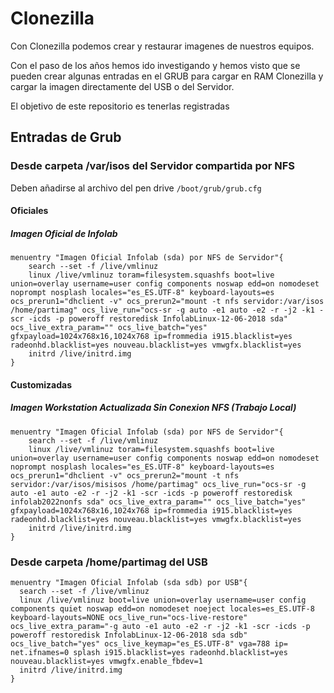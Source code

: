 # Clonezilla

Con Clonezilla podemos crear y restaurar imagenes de nuestros equipos.

Con el paso de los años hemos ido investigando y hemos visto que se pueden crear algunas entradas en el GRUB para cargar en RAM Clonezilla y cargar la imagen directamente del USB o del Servidor.

El objetivo de este repositorio es tenerlas registradas

## Entradas de Grub

### Desde carpeta /var/isos del Servidor compartida por NFS

Deben añadirse al archivo del pen drive `/boot/grub/grub.cfg`

#### Oficiales

##### Imagen Oficial de Infolab

```
menuentry "Imagen Oficial Infolab (sda) por NFS de Servidor"{
	search --set -f /live/vmlinuz
	linux /live/vmlinuz toram=filesystem.squashfs boot=live union=overlay username=user config components noswap edd=on nomodeset noprompt nosplash locales="es_ES.UTF-8" keyboard-layouts=es ocs_prerun1="dhclient -v" ocs_prerun2="mount -t nfs servidor:/var/isos /home/partimag" ocs_live_run="ocs-sr -g auto -e1 auto -e2 -r -j2 -k1 -scr -icds -p poweroff restoredisk InfolabLinux-12-06-2018 sda" ocs_live_extra_param="" ocs_live_batch="yes" gfxpayload=1024x768x16,1024x768 ip=frommedia i915.blacklist=yes radeonhd.blacklist=yes nouveau.blacklist=yes vmwgfx.blacklist=yes
	initrd /live/initrd.img
}
```

#### Customizadas

##### Imagen Workstation Actualizada Sin Conexion NFS (Trabajo Local)

```
menuentry "Imagen Oficial Infolab (sda) por NFS de Servidor"{
	search --set -f /live/vmlinuz
	linux /live/vmlinuz toram=filesystem.squashfs boot=live union=overlay username=user config components noswap edd=on nomodeset noprompt nosplash locales="es_ES.UTF-8" keyboard-layouts=es ocs_prerun1="dhclient -v" ocs_prerun2="mount -t nfs servidor:/var/isos/misisos /home/partimag" ocs_live_run="ocs-sr -g auto -e1 auto -e2 -r -j2 -k1 -scr -icds -p poweroff restoredisk infolab2022nonfs sda" ocs_live_extra_param="" ocs_live_batch="yes" gfxpayload=1024x768x16,1024x768 ip=frommedia i915.blacklist=yes radeonhd.blacklist=yes nouveau.blacklist=yes vmwgfx.blacklist=yes
	initrd /live/initrd.img
}
```

### Desde carpeta /home/partimag del USB

```
menuentry "Imagen Oficial Infolab (sda sdb) por USB"{
  search --set -f /live/vmlinuz
  linux /live/vmlinuz boot=live union=overlay username=user config components quiet noswap edd=on nomodeset noeject locales=es_ES.UTF-8 keyboard-layouts=NONE ocs_live_run="ocs-live-restore" ocs_live_extra_param="-g auto -e1 auto -e2 -r -j2 -k1 -scr -icds -p poweroff restoredisk InfolabLinux-12-06-2018 sda sdb" ocs_live_batch="yes" ocs_live_keymap="es_ES.UTF-8" vga=788 ip= net.ifnames=0 splash i915.blacklist=yes radeonhd.blacklist=yes nouveau.blacklist=yes vmwgfx.enable_fbdev=1
  initrd /live/initrd.img
}
```





